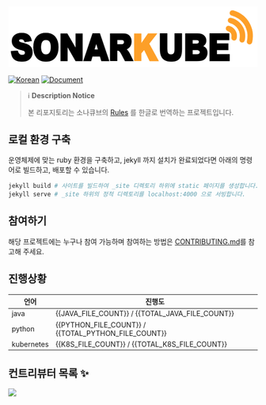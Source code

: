 <a href="https://kantabile.github.io/sonarkube/">
  <img max-width="700px" src="document/images/sonarkube.png" />
</a>

[![Korean](https://img.shields.io/badge/Language-Korean-blue.svg)](README.md)
[![Document](https://img.shields.io/badge/Contributions-Welcome-brightgreen.svg?style=flat)]()

<!-- ALL-CONTRIBUTORS-BADGE:END -->

> ℹ️ **Description Notice**
>
> 본 리포지토리는 소나큐브의 [Rules](https://docs.sonarqube.org/latest/user-guide/rules/overview/) 를 한글로 번역하는 프로젝트입니다.

## 로컬 환경 구축

운영체제에 맞는 ruby 환경을 구축하고, jekyll 까지 설치가 완료되었다면 아래의 명령어로 빌드하고, 배포할 수 있습니다.

```ruby
jekyll build # 사이트를 빌드하여 _site 디렉토리 하위에 static 페이지를 생성합니다.
jekyll serve # _site 하위의 정적 디렉토리를 localhost:4000 으로 서빙합니다.
```

## 참여하기

해당 프로젝트에는 누구나 참여 가능하며 참여하는 방법은 [CONTRIBUTING.md](./CONTRIBUTING.md)를 참고해 주세요.

## 진행상황

| 언어       | 진행도                                              |
| ---------- | --------------------------------------------------- |
| java       | {{JAVA_FILE_COUNT}} / {{TOTAL_JAVA_FILE_COUNT}}     |
| python     | {{PYTHON_FILE_COUNT}} / {{TOTAL_PYTHON_FILE_COUNT}} |
| kubernetes | {{K8S_FILE_COUNT}} / {{TOTAL_K8S_FILE_COUNT}}       |

## 컨트리뷰터 목록 ✨

<!-- ALL-CONTRIBUTORS-LIST:START - Do not remove or modify this section -->
<!-- prettier-ignore-start -->
<!-- markdownlint-disable -->


<a href="https://github.com/kantabile/sonarkube/graphs/contributors">
  <img src="https://contrib.rocks/image?repo=kantabile/sonarkube" />
</a>


<!-- markdownlint-enable -->
<!-- prettier-ignore-end -->

<!-- ALL-CONTRIBUTORS-LIST:END -->
